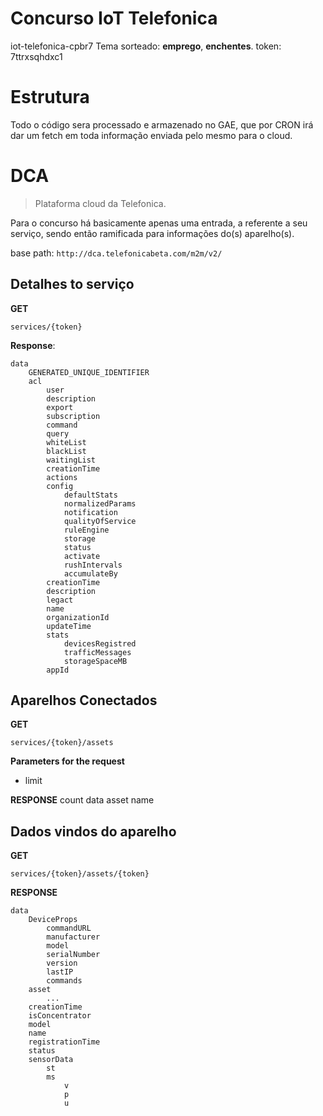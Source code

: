 Concurso IoT Telefonica
===

iot-telefonica-cpbr7
Tema sorteado: **emprego**, **enchentes**.
token: 7ttrxsqhdxc1



Estrutura
===
Todo o código sera processado e armazenado no GAE, que por CRON irá dar um fetch em toda informação enviada pelo mesmo para o cloud.


DCA
===
> Plataforma cloud da Telefonica.

Para o concurso há basicamente apenas uma entrada, a referente a seu serviço, sendo então ramificada para informações do(s) aparelho(s).

base path: `http://dca.telefonicabeta.com/m2m/v2/`


Detalhes to serviço
---
**GET**
```
services/{token}
```

**Response**:
```
data
    GENERATED_UNIQUE_IDENTIFIER
    acl
        user
        description
        export
        subscription
        command
        query
        whiteList
        blackList
        waitingList
        creationTime
        actions
        config
            defaultStats
            normalizedParams
            notification
            qualityOfService
            ruleEngine
            storage
            status
            activate
            rushIntervals
            accumulateBy
        creationTime
        description
        legact
        name
        organizationId
        updateTime
        stats
            devicesRegistred
            trafficMessages
            storageSpaceMB
        appId
``` 

Aparelhos Conectados
---
**GET**
```
services/{token}/assets
```

**Parameters for the request**

-   limit


**RESPONSE**
count
data
    asset
    name


Dados vindos do aparelho
---
**GET**
```
services/{token}/assets/{token}
```

**RESPONSE**
```
data
    DeviceProps
        commandURL
        manufacturer
        model
        serialNumber
        version
        lastIP
        commands
    asset
        ...
    creationTime
    isConcentrator
    model
    name
    registrationTime
    status
    sensorData
        st
        ms
            v
            p
            u    

```

